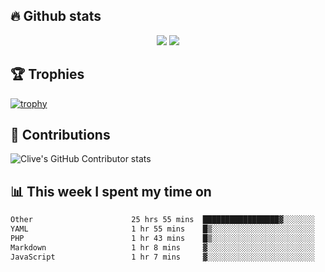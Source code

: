 ## &#128293; Github stats

<!-- GitHub Readme Streak Stats - https://github.com/DenverCoder1/github-readme-streak-stats -->
<p align="center">

<picture>
  <source 
    srcset="https://github-readme-stats.vercel.app/api?username=clivewalkden&count_private=true&show_icons=true&theme=darcula"
    media="(prefers-color-scheme: dark)"
  />
  <source
    srcset="https://github-readme-stats.vercel.app/api?username=clivewalkden&count_private=true&show_icons=true&theme=calm"
    media="(prefers-color-scheme: light), (prefers-color-scheme: no-preference)"
  />
  <img src="https://github-readme-stats.vercel.app/api?username=clivewalkden&count_private=true&show_icons=true&theme=darcula" />
</picture>

<a href="https://git.io/streak-stats" target="_blank">
  <img src="http://github-readme-streak-stats.herokuapp.com?user=clivewalkden&theme=darcula&date_format=j%20M%5B%20Y%5D" />
</a>

</p>

## &#127942; Trophies
[![trophy](https://github-profile-trophy.vercel.app/?username=clivewalkden&theme=onedark)](https://github.com/clivewalkden/github-profile-trophy)

## &#129309; Contributions
![Clive's GitHub Contributor stats](https://github-contributor-stats.vercel.app/api?username=clivewalkden)

## &#128202; This week I spent my time on
<!--START_SECTION:waka-->

```txt
Other                      25 hrs 55 mins  █████████████████▓░░░░░░░   71.30 %
YAML                       1 hr 55 mins    █▒░░░░░░░░░░░░░░░░░░░░░░░   05.28 %
PHP                        1 hr 43 mins    █▒░░░░░░░░░░░░░░░░░░░░░░░   04.74 %
Markdown                   1 hr 8 mins     ▓░░░░░░░░░░░░░░░░░░░░░░░░   03.13 %
JavaScript                 1 hr 7 mins     ▓░░░░░░░░░░░░░░░░░░░░░░░░   03.10 %
```

<!--END_SECTION:waka-->
